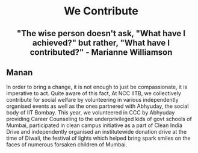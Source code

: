 # <p align = 'center'> We Contribute </p>
## <p align = 'center'> "The wise person doesn't ask, "What have I achieved?" but rather, "What have I contributed?" - Marianne Williamson </p>


## Manan

In order to bring a change, it is not enough to just be compassionate, it is imperative to act. Quite aware of this fact, At NCC IITB, we collectively contribute for social welfare by volunteering in various independently organised events as well as the ones partnered with Abhyuday, the social body of IIT Bombay. This year, we volunteered in CCC by Abhyuday providing Career Counseling to the underprivileged kids of govt schools of Mumbai, participated in clean campus initiative as a part of Clean India Drive and independently organised an institutewide donation drive at the time of Diwali, the festival of lights which helped bring spark smiles on the faces of numerous forsaken children of Mumbai.  





















